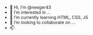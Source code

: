 - 👋 Hi, I’m @neeger43
- 👀 I’m interested in ...
- 🌱 I’m currently learning HTML, CSS, JS
- 💞️ I’m looking to collaborate on ...
- 📫 
